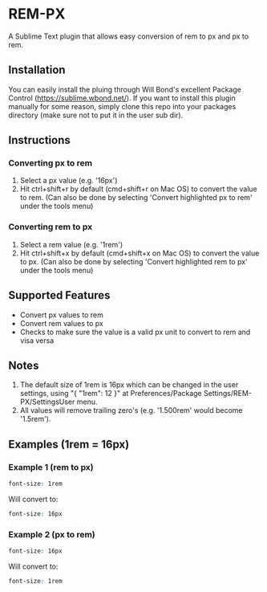 REM-PX
======

A Sublime Text plugin that allows easy conversion of rem to px and px to rem.

## Installation
You can easily install the pluing through Will Bond's excellent Package Control (https://sublime.wbond.net/).
If you want to install this plugin manually for some reason, simply clone this repo into your packages directory (make sure not to put it in the user sub dir).

## Instructions

### Converting px to rem
1. Select a px value (e.g. '16px')
2. Hit ctrl+shift+r by default (cmd+shift+r on Mac OS) to convert the value to rem. (Can also be done by selecting 'Convert highlighted px to rem' under the tools menu)

### Converting rem to px
1. Select a rem value (e.g. '1rem')
2. Hit ctrl+shift+x by default (cmd+shift+x on Mac OS) to convert the value to px. (Can also be done by selecting 'Convert highlighted rem to px' under the tools menu)

## Supported Features
- Convert px values to rem
- Convert rem values to px
- Checks to make sure the value is a valid px unit to convert to rem and visa versa

## Notes
1. The default size of 1rem is 16px which can be changed in the user settings, using 
 "{
    "1rem": 12
 }" 
at Preferences/Package Settings/REM-PX/SettingsUser menu.
2. All values will remove trailing zero's (e.g. '1.500rem' would become '1.5rem').

## Examples (1rem = 16px)

### Example 1 (rem to px)
```css
font-size: 1rem
```

Will convert to:
```css
font-size: 16px
```

### Example 2 (px to rem)

```css
font-size: 16px
```

Will convert to:
```css
font-size: 1rem
```
